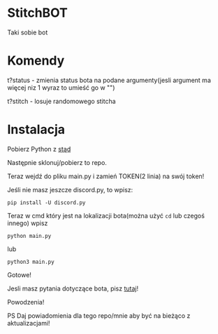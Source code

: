 # StitchBOT
Taki sobie bot
# Komendy
t?status - zmienia status bota na podane argumenty(jesli argument ma więcej niz 1 wyraz to umieść go w "")

t?stitch - losuje randomowego stitcha
# Instalacja
Pobierz Python z [stąd](https://python.org/)

Następnie sklonuj/pobierz to repo.

Teraz wejdź do pliku main.py i zamień TOKEN(2 linia) na swój token!

Jeśli nie masz jeszcze discord.py, to wpisz:

```
pip install -U discord.py
```
Teraz w cmd który jest na lokalizacji bota(można użyć `cd` lub czegoś innego) wpisz 
```
python main.py
```
lub
```
python3 main.py
```
Gotowe!

Jesli masz pytania dotyczące bota, pisz [tutaj](https://github.com/reksio2947LOL/StitchBOT/issues)!

Powodzenia!


PS Daj powiadomienia dla tego repo/mnie aby być na bieżąco z aktualizacjami!
